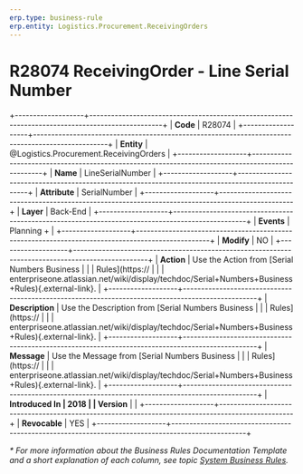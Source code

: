 ```yaml
---
erp.type: business-rule
erp.entity: Logistics.Procurement.ReceivingOrders
---
```


# R28074 ReceivingOrder - Line Serial Number
+-------------------+--------------------------------------------------------------------------------------------------+
| **Code**          | R28074                                                                                           |
+-------------------+--------------------------------------------------------------------------------------------------+
| **Entity**        | @Logistics.Procurement.ReceivingOrders                                                           |
+-------------------+--------------------------------------------------------------------------------------------------+
| **Name**          | LineSerialNumber                                                                                 |
+-------------------+--------------------------------------------------------------------------------------------------+
| **Attribute**     | SerialNumber                                                                                     |
+-------------------+--------------------------------------------------------------------------------------------------+
| **Layer**         | Back-End                                                                                         |
+-------------------+--------------------------------------------------------------------------------------------------+
| **Events**        | Planning +                                                                                       |
+-------------------+--------------------------------------------------------------------------------------------------+
| **Modify**        | NO                                                                                               |
+-------------------+--------------------------------------------------------------------------------------------------+
| **Action**        | Use the Action from [Serial Numbers Business                                                     |
|                   | Rules](https://                                                                                  |
|                   | enterpriseone.atlassian.net/wiki/display/techdoc/Serial+Numbers+Business+Rules){.external-link}. |
+-------------------+--------------------------------------------------------------------------------------------------+
| **Description**   | Use the Description from [Serial Numbers Business                                                |
|                   | Rules](https://                                                                                  |
|                   | enterpriseone.atlassian.net/wiki/display/techdoc/Serial+Numbers+Business+Rules){.external-link}. |
+-------------------+--------------------------------------------------------------------------------------------------+
| **Message**       | Use the Message from [Serial Numbers Business                                                    |
|                   | Rules](https://                                                                                  |
|                   | enterpriseone.atlassian.net/wiki/display/techdoc/Serial+Numbers+Business+Rules){.external-link}. |
+-------------------+--------------------------------------------------------------------------------------------------+
| **Introduced In   | 2018                                                                                             |
| Version**         |                                                                                                  |
+-------------------+--------------------------------------------------------------------------------------------------+
| **Revocable**     | YES                                                                                              |
+-------------------+--------------------------------------------------------------------------------------------------+

*\* For more information about the Business Rules Documentation Template and a short explanation of each column, see
topic [System Business Rules](../templates/template-description-system-business-rules.md).*

